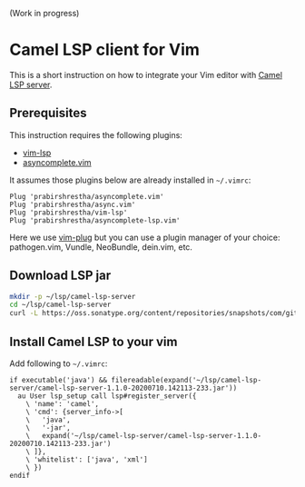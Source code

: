 (Work in progress)

# Camel LSP client for Vim

This is a short instruction on how to integrate your Vim editor with [Camel LSP server](https://github.com/camel-tooling/camel-language-server).

## Prerequisites

This instruction requires the following plugins:

- [vim-lsp](https://github.com/prabirshrestha/vim-lsp)
- [asyncomplete.vim](https://github.com/prabirshrestha/asyncomplete.vim)

It assumes those plugins below are already installed in `~/.vimrc`:

```vim
Plug 'prabirshrestha/asyncomplete.vim'
Plug 'prabirshrestha/async.vim'
Plug 'prabirshrestha/vim-lsp'
Plug 'prabirshrestha/asyncomplete-lsp.vim'
```

Here we use [vim-plug](https://github.com/junegunn/vim-plug) but you can use a plugin manager of your choice: pathogen.vim, Vundle, NeoBundle, dein.vim, etc.

## Download LSP jar

```sh
mkdir -p ~/lsp/camel-lsp-server
cd ~/lsp/camel-lsp-server
curl -L https://oss.sonatype.org/content/repositories/snapshots/com/github/camel-tooling/camel-lsp-server/1.1.0-SNAPSHOT/camel-lsp-server-1.1.0-20200710.142113-233.jar -O
```

## Install Camel LSP to your vim

Add following to `~/.vimrc`:

```vim
if executable('java') && filereadable(expand('~/lsp/camel-lsp-server/camel-lsp-server-1.1.0-20200710.142113-233.jar'))
  au User lsp_setup call lsp#register_server({
    \ 'name': 'camel',
    \ 'cmd': {server_info->[
    \   'java',
    \   '-jar',
    \   expand('~/lsp/camel-lsp-server/camel-lsp-server-1.1.0-20200710.142113-233.jar')
    \ ]},
    \ 'whitelist': ['java', 'xml']
    \ })
endif
```
